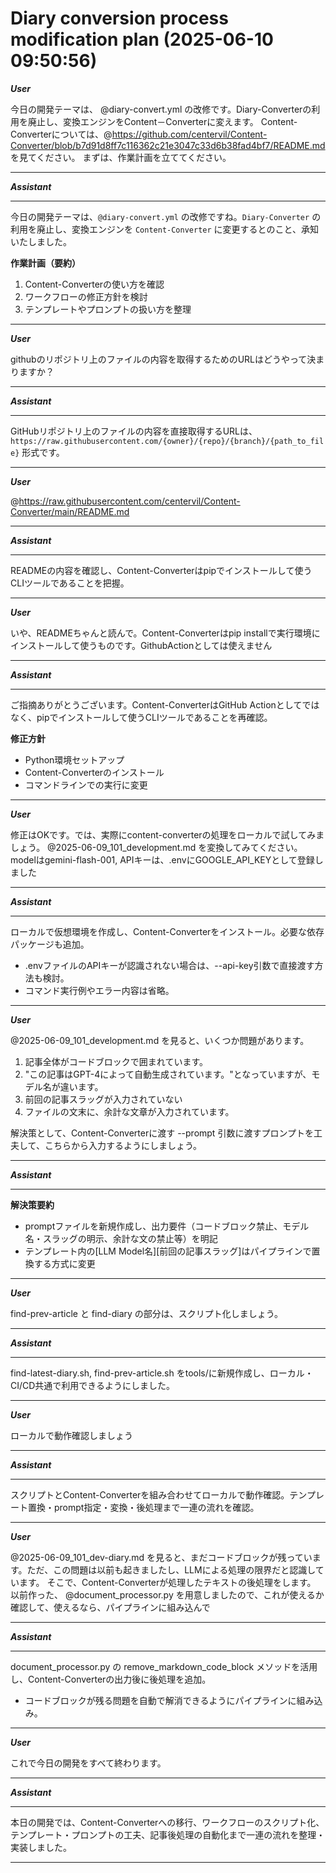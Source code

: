 <!-- Generated by SpecStory -->

# Diary conversion process modification plan (2025-06-10 09:50:56)

_**User**_

今日の開発テーマは、 @diary-convert.yml の改修です。Diary-Converterの利用を廃止し、変換エンジンをContent－Converterに変えます。
Content-Converterについては、@https://github.com/centervil/Content-Converter/blob/b7d91d8ff7c116362c21e3047c33d6b38fad4bf7/README.md を見てください。
まずは、作業計画を立ててください。

---

_**Assistant**_

---

今日の開発テーマは、`@diary-convert.yml` の改修ですね。`Diary-Converter` の利用を廃止し、変換エンジンを `Content-Converter` に変更するとのこと、承知いたしました。

**作業計画（要約）**
1. Content-Converterの使い方を確認
2. ワークフローの修正方針を検討
3. テンプレートやプロンプトの扱い方を整理

---

_**User**_

githubのリポジトリ上のファイルの内容を取得するためのURLはどうやって決まりますか？

---

_**Assistant**_

---

GitHubリポジトリ上のファイルの内容を直接取得するURLは、
`https://raw.githubusercontent.com/{owner}/{repo}/{branch}/{path_to_file}` 形式です。

---

_**User**_

@https://raw.githubusercontent.com/centervil/Content-Converter/main/README.md 

---

_**Assistant**_

---

READMEの内容を確認し、Content-Converterはpipでインストールして使うCLIツールであることを把握。

---

_**User**_

いや、READMEちゃんと読んで。Content-Converterはpip installで実行環境にインストールして使うものです。GithubActionとしては使えません

---

_**Assistant**_

---

ご指摘ありがとうございます。Content-ConverterはGitHub Actionとしてではなく、pipでインストールして使うCLIツールであることを再確認。

**修正方針**
- Python環境セットアップ
- Content-Converterのインストール
- コマンドラインでの実行に変更

---

_**User**_

修正はOKです。では、実際にcontent-converterの処理をローカルで試してみましょう。
@2025-06-09_101_development.md を変換してみてください。modelはgemini-flash-001, APIキーは、.envにGOOGLE_API_KEYとして登録しました

---

_**Assistant**_

---

ローカルで仮想環境を作成し、Content-Converterをインストール。必要な依存パッケージも追加。

- .envファイルのAPIキーが認識されない場合は、--api-key引数で直接渡す方法も検討。
- コマンド実行例やエラー内容は省略。

---

_**User**_

@2025-06-09_101_development.md を見ると、いくつか問題があります。
1. 記事全体がコードブロックで囲まれています。
2. "この記事はGPT-4によって自動生成されています。"となっていますが、モデル名が違います。
3. 前回の記事スラッグが入力されていない
4. ファイルの文末に、余計な文章が入力されています。

解決策として、Content-Converterに渡す --prompt 引数に渡すプロンプトを工夫して、こちらから入力するようにしましょう。

---

_**Assistant**_

---

**解決策要約**
- promptファイルを新規作成し、出力要件（コードブロック禁止、モデル名・スラッグの明示、余計な文の禁止等）を明記
- テンプレート内の[LLM Model名][前回の記事スラッグ]はパイプラインで置換する方式に変更

---

_**User**_

find-prev-article と find-diary の部分は、スクリプト化しましょう。

---

_**Assistant**_

---

find-latest-diary.sh, find-prev-article.sh をtools/に新規作成し、ローカル・CI/CD共通で利用できるようにしました。

---

_**User**_

ローカルで動作確認しましょう

---

_**Assistant**_

---

スクリプトとContent-Converterを組み合わせてローカルで動作確認。テンプレート置換・prompt指定・変換・後処理まで一連の流れを確認。

---

_**User**_

@2025-06-09_101_dev-diary.md を見ると、まだコードブロックが残っています。ただ、この問題は以前も起きましたし、LLMによる処理の限界だと認識しています。
そこで、Content-Converterが処理したテキストの後処理をします。
以前作った、 @document_processor.py を用意しましたので、これが使えるか確認して、使えるなら、パイプラインに組み込んで

---

_**Assistant**_

---

document_processor.py の remove_markdown_code_block メソッドを活用し、Content-Converterの出力後に後処理を追加。
- コードブロックが残る問題を自動で解消できるようにパイプラインに組み込み。

---

_**User**_

これで今日の開発をすべて終わります。

---

_**Assistant**_

---

本日の開発では、Content-Converterへの移行、ワークフローのスクリプト化、テンプレート・プロンプトの工夫、記事後処理の自動化まで一連の流れを整理・実装しました。

---
